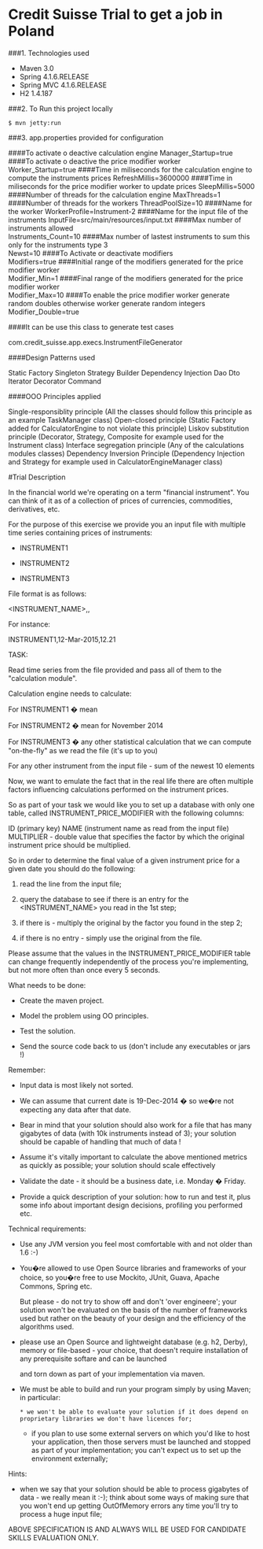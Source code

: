 Credit Suisse Trial to get a job in Poland
===============================
###1. Technologies used
* Maven 3.0
* Spring 4.1.6.RELEASE
* Spring MVC 4.1.6.RELEASE
* H2 1.4.187

###2. To Run this project locally
```shell
$ mvn jetty:run
```

###3. app.properties provided for configuration

####To activate o deactive calculation engine 
Manager_Startup=true
####To activate o deactive the price modifier worker  
Worker_Startup=true
####Time in miliseconds for the calculation engine to compute the instruments prices 
RefreshMillis=3600000
####Time in miliseconds for the price modifier worker to update prices 
SleepMillis=5000
####Number of threads for the calculation engine 
MaxThreads=1
####Number of threads for the workers 
ThreadPoolSize=10
####Name for the worker 
WorkerProfile=Instrument-2
####Name for the input file of the instruments 
InputFile=src/main/resources/input.txt
####Max number of instruments allowed  
Instruments_Count=10
####Max number of lastest instruments to sum this only for the instruments type 3  
Newst=10
####To Activate or deactivate modifiers  
Modifiers=true
####Initial range of the modifiers generated for the price modifier worker  
Modifier_Min=1
####Final range of the modifiers generated for the price modifier worker  
Modifier_Max=10
####To enable the price modifier worker generate random doubles otherwise worker generate random integers
Modifier_Double=true


####It can be use this class to generate test cases  

com.credit_suisse.app.execs.InstrumentFileGenerator


####Design Patterns used

Static Factory
Singleton
Strategy
Builder
Dependency Injection
Dao
Dto
Iterator
Decorator
Command

####OOO Principles applied

Single-responsiblity principle (All the classes should follow this principle as an example TaskManager class)
Open-closed principle (Static Factory added for CalculatorEngine to not violate this principle)
Liskov substitution principle (Decorator, Strategy, Composite for example used for the Instrument class)
Interface segregation principle (Any of the calculations modules classes)
Dependency Inversion Principle (Dependency Injection and Strategy for example used in CalculatorEngineManager class)


#Trial Description

In the financial world we're operating on a term "financial instrument". You can think of it as of a collection of prices of currencies, commodities, derivatives, etc.

For the purpose of this exercise we provide you an input file with multiple time series containing prices of instruments:

-	INSTRUMENT1

-	INSTRUMENT2

-	INSTRUMENT3

File format is as follows:

<INSTRUMENT_NAME>,<DATE>,<VALUE>

For instance:


INSTRUMENT1,12-Mar-2015,12.21

TASK:

Read time series from the file provided and pass all of them to the "calculation module".

Calculation engine needs to calculate:

For INSTRUMENT1 � mean

For INSTRUMENT2 � mean for November 2014

For INSTRUMENT3 � any other statistical calculation that we can compute "on-the-fly" as we read the file (it's up to you)

For any other instrument from the input file - sum of the newest 10 elements


Now, we want to emulate the fact that in the real life there are often multiple factors influencing calculations performed on the 
instrument prices. 

So as part of your task we would like you to set up a database with only one table, called INSTRUMENT_PRICE_MODIFIER with the 
following columns:


ID (primary key)
NAME (instrument name as read from the input file)
MULTIPLIER - double value that specifies the factor by which the original instrument price should be multiplied.

So in order to determine the final value of a given instrument price for a given date you should do the following:

1. read the line from the input file;

2. query the database to see if there is an entry for the <INSTRUMENT_NAME> you read in the 1st step;

3. if there is - multiply the original <VALUE> by the factor you found in the step 2;

4. if there is no entry - simply use the original <VALUE> from the file.


Please assume that the values in the INSTRUMENT_PRICE_MODIFIER table can change frequently independently of the process you're implementing, but not more often than once every 5 seconds.


What needs to be done:

-	Create the maven project.

-	Model the problem using OO principles.

-	Test the solution.

-	Send the source code back to us (don't include any executables or jars !)

Remember:

-	Input data is most likely not sorted.

-	We can assume that current date is 19-Dec-2014 � so we�re not expecting any data after that date.

-	Bear in mind that your solution should also work for a file that has many gigabytes of data (with 10k 	instruments instead of 3); your solution should be capable of handling that much of data !

-   Assume it's vitally important to calculate the above mentioned metrics as quickly as possible; your solution 	should scale 
	effectively 

-	Validate the date - it should be a business date, i.e. Monday � Friday.

- 	Provide a quick description of your solution: how to run and test it, plus some info about important design 	decisions, profiling you performed etc. 


Technical requirements:

-	Use any JVM version you feel most comfortable with and not older than 1.6 :-)

-	You�re allowed to use Open Source libraries and frameworks of your choice, so you�re free to use Mockito, 	JUnit, Guava, Apache Commons, Spring etc.

    But please - do not try to show off and don't 'over engineere'; your solution won't be evaluated on the basis of the number 
	of frameworks used but rather on the beauty of your design and the efficiency of the algorithms used.  

- 	please use an Open Source and lightweight database (e.g. h2, Derby), memory or file-based - your choice, that 	doesn't require installation of any prerequisite softare and can be launched 

	and torn down as part of your implementation via maven.

-	We must be able to build and run your program simply by using Maven; in particular:

        * we won't be able to evaluate your solution if it does depend on proprietary libraries we don't have licences for; 

	* if you plan to use some external servers on which you'd like to host your application, then those servers must be 
	launched and stopped as part of your implementation; you can't expect us to set up the environment externally;


Hints: 


-   when we say that your solution should be able to process gigabytes of data - we really mean it :-); think about 	some ways of making sure that you won't end up getting OutOfMemory errors any time you'll try to process a huge 	input file;	


ABOVE SPECIFICATION IS AND ALWAYS WILL BE USED FOR CANDIDATE SKILLS EVALUATION ONLY.